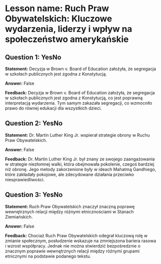 # Lesson name: Ruch Praw Obywatelskich: Kluczowe wydarzenia, liderzy i wpływ na społeczeństwo amerykańskie

## Question 1: YesNo

**Statement:** Decyzja w Brown v. Board of Education założyła, że segregacja w szkołach publicznych jest zgodna z Konstytucją.

**Answer:** False

**Feedback:**
Decyzja w Brown v. Board of Education założyła, że segregacja w szkołach publicznych jest zgodna z Konstytucją, co jest poprawną interpretacją wydarzenia. Tym samym zakazała segregacji, co wzmocniło prawo do równej edukacji dla wszystkich dzieci.


## Question 2: YesNo

**Statement:** Dr. Martin Luther King Jr. wspierał strategie obrony w Ruchu Praw Obywatelskich.

**Answer:** False

**Feedback:**
Dr. Martin Luther King Jr. był znany ze swojego zaangażowania w strategie niezłomnej walki, która obejmowała pokolenie, czegoś bardziej niż obronę. Jego metody zakorzenione były w ideach Mahatmą Gandhiego, które zakładały pokojowe, ale zdecydowane działania przeciwko niesprawiedliwości.


## Question 3: YesNo

**Statement:** Ruch Praw Obywatelskich znaczył znaczną poprawę wewnętrznych relacji między różnymi etnicznościami w Stanach Ziemiańskich.

**Answer:** False

**Feedback:**
Chociaż Ruch Praw Obywatelskich odegrał kluczową rolę w zmianie społecznym, posłudzenie wskazuje na zmniejszona bariera rasowa i wzrost współpracy. Jednak nie można stwierdzić bezpośredznie o znacznym poprawie wewnętrznych relacji między różnymi grupami etnicznymi na podstawie podanego tekstu.

